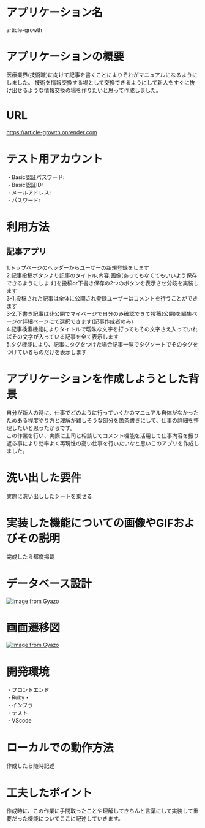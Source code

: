 # アプリケーション名
article-growth
# アプリケーションの概要
医療業界(技術職)に向けて記事を書くことによりそれがマニュアルになるようにしました。
技術を情報交換する場として交換できるようにして新人をすぐに抜け出せるような情報交換の場を作りたいと思って作成しました。
# URL
https://article-growth.onrender.com
# テスト用アカウント
・Basic認証パスワード:
<br>・Basic認証ID:
<br>・メールアドレス:
<br>・パスワード:
# 利用方法
## 記事アプリ
1.トップページのヘッダーからユーザーの新規登録をします
<br>2.記事投稿ボタンより記事のタイトル,内容,画像(あってもなくてもいいよう保存できるようにします)を投稿or下書き保存の2つのボタンを表示させ分岐を実装します
<br>3-1.投稿された記事は全体に公開され登録ユーザーはコメントを行うことができます
<br>3-2.下書き記事は非公開でマイページで自分のみ確認できて投稿(公開)を編集ページor詳細ページにて選択できます(記事作成者のみ)
<br>4.記事検索機能によりタイトルで曖昧な文字を打ってもその文字さえ入っていればその文字が入っている記事を全て表示します
<br>5.タグ機能により、記事にタグをつけた場合記事一覧でタグソートでそのタグをつけているものだけを表示します

# アプリケーションを作成しようとした背景
自分が新人の時に、仕事でどのように行っていくかのマニュアル自体がなかったためある程度やり方と理解が難しそうな部分を箇条書きにして、仕事の詳細を整理したいと思ったからです。
<br>この作業を行い、実際に上司と相談してコメント機能を活用して仕事内容を振り返る事により効率よく再現性の高い仕事を行いたいなと思いこのアプリを作成しました。

# 洗い出した要件
実際に洗い出ししたシートを乗せる

# 実装した機能についての画像やGIFおよびその説明
完成したら都度掲載

# データベース設計
[![Image from Gyazo](https://i.gyazo.com/8c8b1c43bb3173f156b309a59dce8038.gif)](https://gyazo.com/8c8b1c43bb3173f156b309a59dce8038)

# 画面遷移図
[![Image from Gyazo](https://i.gyazo.com/39e2539370f74cd4e471b6878dafa899.gif)](https://gyazo.com/39e2539370f74cd4e471b6878dafa899)

# 開発環境
・フロントエンド
<br>・Ruby・
<br>・インフラ
<br>・テスト
<br>・VScode 

# ローカルでの動作方法
作成したら随時記述

# 工夫したポイント
作成時に、この作業に手間取ったことや理解してきちんと言葉にして実装して重要だった機能についてここに記述していきます。
